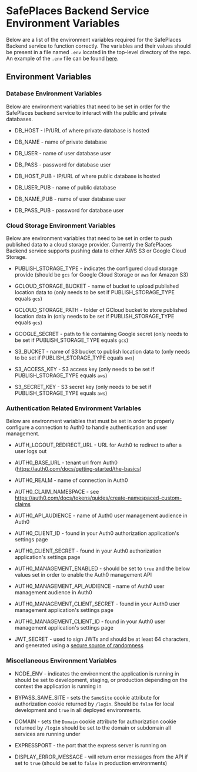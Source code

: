 # SafePlaces Backend Service Environment Variables

Below are a list of the environment variables required for the SafePlaces Backend service to function correctly. The variables and their values should be present in a file named `.env` located in the top-level directory of the repo. An example of the `.env` file can be found [here](https://github.com/Path-Check/safeplaces-backend/blob/master/.env.template).

## Environment Variables

### Database Environment Variables

Below are environment variables that need to be set in order for the SafePlaces backend service to interact with the public and private databases.

- DB_HOST - IP/URL of where private database is hosted
- DB_NAME - name of private database
- DB_USER - name of user database user
- DB_PASS - password for database user

- DB_HOST_PUB - IP/URL of where public database is hosted
- DB_USER_PUB - name of public database
- DB_NAME_PUB - name of user database user
- DB_PASS_PUB - password for database user

### Cloud Storage Environment Variables

Below are environment variables that need to be set in order to push published data to a cloud storage provider. Currently the SafePlaces Backend service supports pushing data to either AWS S3 or Google Cloud Storage.

- PUBLISH_STORAGE_TYPE - indicates the configured cloud storage provide (should be `gcs` for Google Cloud Storage or `aws` for Amazon S3)

- GCLOUD_STORAGE_BUCKET - name of bucket to upload published location data to (only needs to be set if PUBLISH_STORAGE_TYPE equals `gcs`)
- GCLOUD_STORAGE_PATH - folder of GCloud bucket to store published location data in (only needs to be set if PUBLISH_STORAGE_TYPE equals `gcs`)
- GOOGLE_SECRET - path to file containing Google secret (only needs to be set if PUBLISH_STORAGE_TYPE equals `gcs`)

- S3_BUCKET - name of S3 bucket to publish location data to (only needs to be set if PUBLISH_STORAGE_TYPE equals `aws`)
- S3_ACCESS_KEY - S3 access key (only needs to be set if PUBLISH_STORAGE_TYPE equals `aws`)
- S3_SECRET_KEY - S3 secret key (only needs to be set if PUBLISH_STORAGE_TYPE equals `aws`)

### Authentication Related Environment Variables

Below are environment variables that must be set in order to properly configure a connection to Auth0 to handle authentication and user management.

- AUTH_LOGOUT_REDIRECT_URL - URL for Auth0 to redirect to after a user logs out
- AUTH0_BASE_URL - tenant url from Auth0 (https://auth0.com/docs/getting-started/the-basics)
- AUTH0_REALM - name of connection in Auth0
- AUTH0_CLAIM_NAMESPACE - see https://auth0.com/docs/tokens/guides/create-namespaced-custom-claims

- AUTH0_API_AUDIENCE - name of Auth0 user management audience in Auth0
- AUTH0_CLIENT_ID - found in your Auth0 authorization application's settings page
- AUTH0_CLIENT_SECRET - found in your Auth0 authorization application's settings page

- AUTH0_MANAGEMENT_ENABLED - should be set to `true` and the below values set in order to enable the Auth0 management API
- AUTH0_MANAGEMENT_API_AUDIENCE - name of Auth0 user management audience in Auth0
- AUTH0_MANAGEMENT_CLIENT_SECRET - found in your Auth0 user management application's settings page
- AUTH0_MANAGEMENT_CLIENT_ID - found in your Auth0 user management application's settings page

- JWT_SECRET -  used to sign JWTs and should be at least 64 characters, and generated using a [secure source of randomness](https://cheatsheetseries.owasp.org/cheatsheets/Cryptographic_Storage_Cheat_Sheet.html#secure-random-number-generation)

### Miscellaneous Environment Variables

- NODE_ENV - indicates the environment the application is running in should be set to development, staging, or production depending on the context the application is running in

- BYPASS_SAME_SITE - sets the `SameSite` cookie attribute for authorization cookie returned by `/login`. Should be `false` for local development and `true` in all deployed environments.

- DOMAIN - sets the `Domain` cookie attribute for authorization cookie returned by `/login` should be set to the domain or subdomain all services are running under

- EXPRESSPORT - the port that the express server is running on

- DISPLAY_ERROR_MESSAGE - will return error messages from the API if set to `true` (should be set to `false` in production environments)
